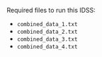 Required files to run this IDSS:
- `combined_data_1.txt`
- `combined_data_2.txt`
- `combined_data_3.txt`
- `combined_data_4.txt`
